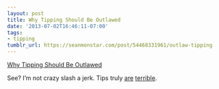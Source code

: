 ```yaml
---
layout: post
title: Why Tipping Should Be Outlawed
date: '2013-07-02T16:46:11-07:00'
tags:
- tipping
tumblr_url: https://seanmonstar.com/post/54468331961/outlaw-tipping
---
```

[Why Tipping Should Be Outlawed](http://www.esquire.com/blogs/food-for-men/why-tipping-should-be-illegal-15603180)  

See? I’m not crazy slash a jerk. Tips truly [are](https://seanmonstar.tent.is/posts/EFexvMdB4QGSezYXqq76cw) [terrible](https://twitter.com/seanmonstar/statuses/325427716130209792).

